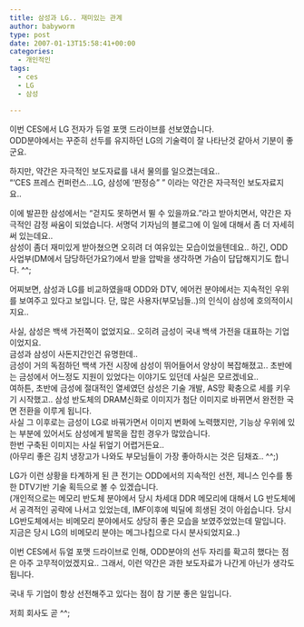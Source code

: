 ```yaml
---
title: 삼성과 LG.. 재미있는 관계
author: babyworm
type: post
date: 2007-01-13T15:58:41+00:00
categories:
  - 개인적인
tags:
  - ces
  - LG
  - 삼성

---
```

이번 CES에서 LG 전자가 듀얼 포맷 드라이브를 선보였습니다.  
ODD분야에서는 꾸준히 선두를 유지하던 LG의 기술력이 잘 나타난것 같아서 기분이 좋군요. 

하지만, 약간은 자극적인 보도자료를 내서 물의를 일으켰는데요..  
&#8220;&#8216;CES 프레스 컨퍼런스…LG, 삼성에 &#8216;판정승&#8221; &#8221; 이라는 약간은 자극적인 보도자료지요..

이에 발끈한 삼성에서는 &#8220;걷지도 못하면서 뛸 수 있을까요.&#8221;라고 받아치면서, 약간은 자극적인 감정 싸움이 되었습니다. 서명덕 기자님의 블로그에 이 일에 대해서 좀 더 자세히 써 있는데요..  
삼성이 좀더 재미있게 받아쳤으면 오히려 더 여유있는 모습이었을텐데요.. 하긴, ODD 사업부(DM에서 담당하던가요?)에서 받을 압박을 생각하면 가슴이 답답해지기도 합니다. ^^; 

어찌보면, 삼성과 LG를 비교하였을때 ODD와 DTV, 에어컨 분야에서는 지속적인 우위를 보여주고 있다고 보입니다. 단, 많은 사용자(부모님들..)의 인식이 삼성에 호의적이시지요..

사실, 삼성은 백색 가전쪽이 없었지요.. 오히려 금성이 국내 백색 가전을 대표하는 기업이었지요.  
금성과 삼성이 사돈지간인건 유명한데..  
금성이 거의 독점하던 백색 가전 시장에 삼성이 뛰어들어서 양상이 복잡해졌고.. 초반에는 금성에서 어느정도 지원이 있었다는 이야기도 있던데 사실은 모르겠네요..  
여하튼, 초반에 금성에 절대적인 열세였던 삼성은 기술 개발, AS망 확충으로 세를 키우기 시작했고.. 삼성 반도체의 DRAM신화로 이미지가 첨단 이미지로 바뀌면서 완전한 국면 전환을 이루게 됩니다.  
사실 그 이후로는 금성이 LG로 바꿔가면서 이미지 변화에 노력했지만, 기능상 우위에 있는 부분에 있어서도 삼성에게 발목을 잡힌 경우가 많았습니다.  
한번 구축된 이미지는 사실 뒤엎기 어렵거든요..  
(아무리 좋은 김치 냉장고가 나와도 부모님들이 가장 좋아하시는 것은 딤채죠.. ^^;)

LG가 이런 상황을 타계하게 된 큰 전기는 ODD에서의 지속적인 선전, 제니스 인수를 통한 DTV기반 기술 획득으로 볼 수 있겠습니다.  
(개인적으로는 메모리 반도체 분야에서 당시 차세대 DDR 메모리에 대해서 LG 반도체에서 공격적인 공략에 나서고 있었는데, IMF이후에 빅딜에 희생된 것이 아쉽습니다. 당시 LG반도체에서는 비메모리 분야에서도 상당히 좋은 모습을 보였주었었는데 말입니다. 지금은 당시 LG의 비메모리 분야는 메그나칩으로 다시 분사되었지요..)

이번 CES에서 듀얼 포맷 드라이브로 인해, ODD분야의 선두 자리를 확고히 했다는 점은 아주 고무적이었겠지요.. 그래서, 이런 약간은 과한 보도자료가 나간게 아닌가 생각도 됩니다. 

국내 두 기업이 항상 선전해주고 있다는 점이 참 기분 좋은 일입니다. 

저희 회사도 곧 ^^;
